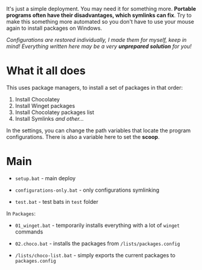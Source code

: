 It's just a simple deployment. You may need it for something more. **Portable programs often have their disadvantages, which symlinks can fix**. Try to make this something more automated so you don't have to use your mouse again to install packages on Windows. 

*Configurations are restored individually, I made them for myself, keep in mind! Everything written here may be a very **unprepared solution** for you!*

# What it all does

This uses package managers, to install a set of packages in that order:

1. Install Chocolatey
2. Install Winget packages
3. Install Chocolatey packages list
4. Install Symlinks *and other...*

In the settings, you can change the path variables that locate the program configurations. There is also a variable here to set the **scoop**.

# Main

- `setup.bat` - main deploy

- `configurations-only.bat` - only configurations symlinking

- `test.bat` - test bats in `test` folder

In `Packages`:

- `01_winget.bat` - temporarily installs everything with a lot of `winget` commands
- `02.choco.bat` - installs the packages from `/lists/packages.config`

- `/lists/choco-list.bat` - simply exports the current packages to `packages.config`
